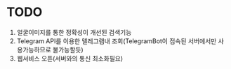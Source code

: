 # TODO
1. 얼굴이미지를 통한 정확성이 개선된 검색기능 
2. Telegram API를 이용한 텔레그램내 조회(TelegramBot이 접속된 서버에서만 사용가능하므로 불가능할듯)
3. 웹서비스 오픈(서버와의 통신 최소화필요)

